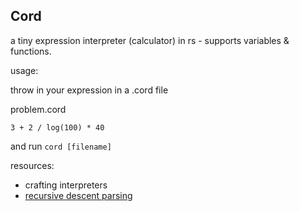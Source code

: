 ## Cord

a tiny expression interpreter (calculator) in rs - supports variables & functions.

usage:

throw in your expression in a .cord file

problem.cord
```
3 + 2 / log(100) * 40
```
and run `cord [filename]`

resources:
- crafting interpreters
- [recursive descent parsing](https://www.youtube.com/watch?v=SToUyjAsaFk)
